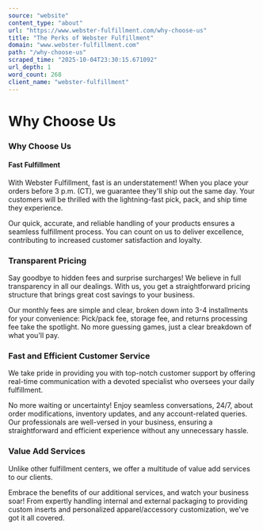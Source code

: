 ```yaml
---
source: "website"
content_type: "about"
url: "https://www.webster-fulfillment.com/why-choose-us"
title: "The Perks of Webster Fulfillment"
domain: "www.webster-fulfillment.com"
path: "/why-choose-us"
scraped_time: "2025-10-04T23:30:15.671092"
url_depth: 1
word_count: 268
client_name: "webster-fulfillment"
---
```


# Why Choose Us

### Why Choose Us

#### Fast  Fulfillment

With Webster Fulfillment, fast is an understatement! When you place your orders before 3 p.m. (CT), we guarantee they'll ship out the same day. Your customers will be thrilled with the lightning-fast pick, pack, and ship time they experience.

Our quick, accurate, and reliable handling of your products ensures a seamless fulfillment process. You can count on us to deliver excellence, contributing to increased customer satisfaction and loyalty.

### Transparent Pricing

Say goodbye to hidden fees and surprise surcharges! We believe in full transparency in all our dealings. With us, you get a straightforward pricing structure that brings great cost savings to your business.

Our monthly fees are simple and clear, broken down into 3-4 installments for your convenience: Pick/pack fee, storage fee, and returns processing fee take the spotlight. No more guessing games, just a clear breakdown of what you'll pay.

### Fast and Efficient Customer Service

We take pride in providing you with top-notch customer support by offering real-time communication with a devoted specialist who oversees your daily fulfillment.

No more waiting or uncertainty! Enjoy seamless conversations, 24/7, about order modifications, inventory updates, and any account-related queries. Our professionals are well-versed in your business, ensuring a straightforward and efficient experience without any unnecessary hassle.

### Value Add Services

Unlike other fulfillment centers, we offer a multitude of value add services to our clients.

Embrace the benefits of our additional services, and watch your business soar! From expertly handling internal and external packaging to providing custom inserts and personalized apparel/accessory customization, we've got it all covered.